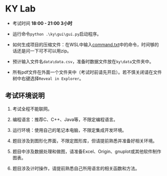 # KY Lab

- 考试时间 **18:00 - 21:00 3小时**

- 运行命令`python .\ky\gui\gui.py`启动程序。

- 如何生成项目的压缩文件：在WSL中输入[command.txt](./command.txt)中的命令，时间够的话还是问一下可不可以用zip。

- 预计输入文件名`data\data.csv`，准备时数据文件放在`ky\data`文件夹中。

- 所有pdf文件在外面一个文件夹中（考试时前请先开启）。若不慎关闭请在文件树中右键选择`Reveal in Explorer`。


## 考试环境说明

1. 考试全程不能联网。

2. 编程语言：推荐C、C++、Java等，不限定编程语言。

3. 运行环境：使用自己的笔记本电脑，不限定集成开发环境。

4. 题目涉及到图形化界面，不限定图形库，但请提前熟悉并准备好相关环境。

5. 题目中涉及数据处理和做图，请准备Excel、Origin、gnuplot或其他软件制作图表。

6. 题目涉及计时操作，请提前熟悉自己所用语言的相关函数和方法。
